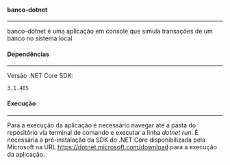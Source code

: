 #### banco-dotnet

***

banco-dotnet é uma aplicação em console que simula transações de um banco no sistema local



#### Dependências

***

Versão .NET Core SDK:

```3.1.405```


#### Execução

***

Para a execução da aplicação é necessário navegar até a pasta do repositório via terminal de comando e executar a linha *dotnet run*. É necessária a pré-instalação da SDK do .NET Core disponibilizada pela Microsoft na URL <https://dotnet.microsoft.com/download> para a execução da aplicação.
